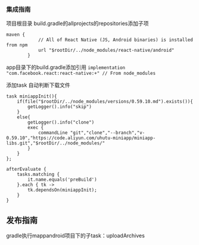 

### 集成指南

项目根目录 build.gradle的allprojects的repositories添加子项
```
maven {
            // All of React Native (JS, Android binaries) is installed from npm
            url "$rootDir/../node_modules/react-native/android"
        }
```


app目录下的build.gradle添加引用
`implementation "com.facebook.react:react-native:+" // From node_modules`

添加task 自动判断下载文件
```
task miniappInit(){
    if(file("$rootDir/../node_modules/versions/0.59.10.md").exists()){
        getLogger().info("skip")
    }
    else{
        getLogger().info("clone")
        exec {
            commandLine "git","clone","--branch","v-0.59.10","https://code.aliyun.com/uhutu-miniapp/miniapp-libs.git","$rootDir/../node_modules/"
        }
    }
};

afterEvaluate {
    tasks.matching {
        it.name.equals('preBuild')
    }.each { tk ->
        tk.dependsOn(miniappInit);
    }
}

```


## 发布指南

gradle执行mappandroid项目下的子task：uploadArchives